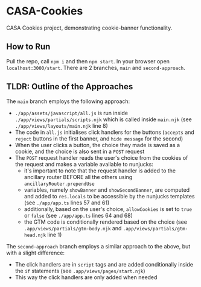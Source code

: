 # CASA-Cookies
CASA Cookies project, demonstrating cookie-banner functionality.

## How to Run
Pull the repo, call `npm i` and then `npm start`. In your browser open `localhost:3000/start`.
There are 2 branches, `main` and `second-approach`. 

## TLDR: Outline of the Approaches
The `main` branch employs the following approach: 
- `./app/assets/javascript/all.js` is run inside `./app/views/partials/scripts.njk` which is called inside `main.njk` (see `./app/views/layouts/main.njk` line 8)
- The code in `all.js` initialises click handlers for the buttons (`accepts` and `reject` buttons in the first banner, and `hide message` for the second)
- When the user clicks a button, the choice they made is saved as a cookie, and the choice is also sent in a `POST` request 
- The `POST` request handler reads the user's choice from the cookies of the request and makes a variable available to nunjucks:
  - it's important to note that the request handler is added to the ancillary router BEFORE all the others using `ancillaryRouter.prependUse`
  - variables, namely `showBanner` and `showSecondBanner`, are computed and added to `res.locals` to be accessible by the nunjucks templates (see `./app/app.ts` lines 57 and 61)
  - additionally, based on the user's choice, `allowCookies` is set to `true` or `false` (see `./app/app.ts` lines 64 and 68)
  - the GTM code is conditionally rendered based on the choice (see `.app/views/partials/gtm-body.njk` and `.app/views/partials/gtm-head.njk` line 1)

The `second-approach` branch employs a similar approach to the above, but with a slight difference: 
- The click handlers are in `script` tags and are added conditionally inside the `if` statements (see `.app/views/pages/start.njk`)
- This way the click handlers are only added when needed